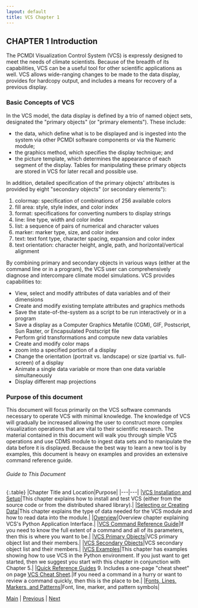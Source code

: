 ```yaml
---
layout: default
title: VCS Chapter 1
---
```


##  CHAPTER 1 Introduction

The PCMDI Visualization Control System (VCS) is expressly designed to meet the
needs of climate scientists. Because of the breadth of its capabilities, VCS
can be a useful tool for other scientific applications as well. VCS allows
wide-ranging changes to be made to the data display, provides for hardcopy
output, and includes a means for recovery of a previous display.

### Basic Concepts of VCS

In the VCS model, the data display is defined by a trio of named object sets,
designated the "primary objects" (or "primary elements"). These include:

  * the data, which define what is to be displayed and is ingested into the system via other PCMDI software components or via the Numeric module; 
  * the graphics method, which specifies the display technique; and 
  * the picture template, which determines the appearance of each segment of the display. Tables for manipulating these primary objects are stored in VCS for later recall and possible use.

In addition, detailed specification of the primary objects' attributes is
provided by eight "secondary objects" (or secondary elements"):

  1. colormap: specification of combinations of 256 available colors 
  2. fill area: style, style index, and color index 
  3. format: specifications for converting numbers to display strings 
  4. line: line type, width and color index 
  5. list: a sequence of pairs of numerical and character values 
  6. marker: marker type, size, and color index 
  7. text: text font type, character spacing, expansion and color index 
  8. text orientation: character height, angle, path, and horizontal/vertical alignment 

By combining primary and secondary objects in various ways (either at the
command line or in a program), the VCS user can comprehensively diagnose and
intercompare climate model simulations. VCS provides capabilities to:

  * View, select and modify attributes of data variables and of their dimensions
  * Create and modify existing template attributes and graphics methods
  * Save the state-of-the-system as a script to be run interactively or in a program
  * Save a display as a Computer Graphics Metafile (CGM), GIF, Postscript, Sun Raster, or Encapsulated Postscript file 
  * Perform grid transformations and compute new data variables 
  * Create and modify color maps
  * zoom into a specified portion of a display 
  * Change the orientation (portrait vs. landscape) or size (partial vs. full-screen) of a display 
  * Animate a single data variable or more than one data variable simultaneously
  * Display different map projections


### Purpose of this document

This document will focus primarily on the VCS software commands necessary to
operate VCS with minimal knowledge. The knowledge of VCS will gradually be
increased allowing the user to construct more complex visualization operations
that are vital to their scientific research. The material contained in this
document will walk you through simple VCS operations and use CDMS module to
ingest data sets and to manipulate the data before it is displayed. Because
the best way to learn a new tool is by examples, this document is heavy on
examples and provides an extensive command reference guide.

###### Guide to This Document

{:.table}
|Chapter Title and Location|Purpose|
|---|---|
|[VCS Installation and Setup](vcs-2.html#18892)|This chapter explains how to install and test VCS (either from the source code or from the distributed shared library).|
|[Selecting or Creating Data](vcs-3.html#79985)|This chapter explains the type of data needed for the VCS module and how to read data into the module.|
|[Overview](vcs-4.html#60683)|Overview chapter explaining VCS's Python Application Interface.|
|[VCS Command Reference Guide](vcs-5.html#41289)|If you need to know the full extent of a command and all of its parameters, then this is where you want to be.|
|[VCS Primary Objects](vcs-6.html#22687)|VCS primary object list and their members.|
|[VCS Secondary Objects](vcs-7.html#85913)|VCS secondary object list and their members.|
|[VCS Examples](vcs-8.html#83780)|This chapter has examples showing how to use VCS in the Python environment. If you just want to get started, then we suggest you start with this chapter in conjunction with Chapter 5.|
|[Quick Reference Guides](vcs-9.html#19907) 9\. Includes a one-page "cheat sheet" on page [VCS Cheat Sheet](vcs-9.html#10473).|If you need a command in a hurry or want to review a command quickly, then this is the place to be.|
|[Fonts, Lines, Markers, and Patterns](vcs-10.html#20702)|Font, line, marker, and pattern symbols|

[Main](vcs.html) \| [Previous](vcs.html) \| [Next](vcs-2.html)


